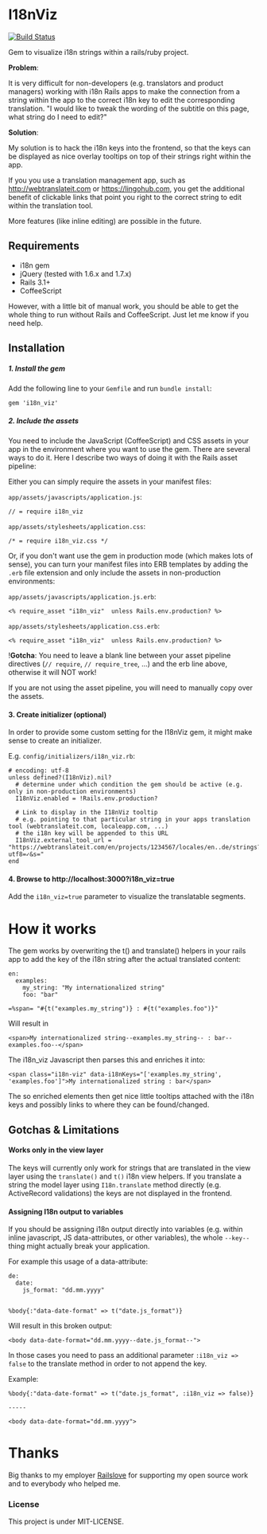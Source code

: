 # I18nViz

[![Build Status](https://secure.travis-ci.org/jhilden/i18n_viz.png?branch=master)](http://travis-ci.org/jhilden/i18n_viz)

Gem to visualize i18n strings within a rails/ruby project.

**Problem**:

It is very difficult for non-developers (e.g. translators and product managers) working with i18n Rails apps to make the connection from a string within the app to the correct i18n key to edit the corresponding translation.  "I would like to tweak the wording of the subtitle on this page, what string do I need to edit?"

**Solution**:

My solution is to hack the i18n keys into the frontend, so that the keys can be displayed as nice overlay tooltips on top of their strings right within the app.

If you you use a translation management app, such as http://webtranslateit.com or https://lingohub.com, you get the additional benefit of clickable links that point you right to the correct string to edit within the translation tool.

More features (like inline editing) are possible in the future.



## Requirements


* i18n gem
* jQuery (tested with 1.6.x and 1.7.x)
* Rails 3.1+
* CoffeeScript

However, with a little bit of manual work, you should be able to get the whole thing to run without Rails and CoffeeScript.  Just let me know if you need help.

## Installation

##### 1. Install the gem

Add the following line to your `Gemfile` and run `bundle install`:

    gem 'i18n_viz'

##### 2. Include the assets

You need to include the JavaScript (CoffeeScript) and CSS assets in your app in the environment where you want to use the gem.  There are several ways to do it.  Here I describe two ways of doing it with the Rails asset pipeline:

Either you can simply require the assets in your manifest files:

`app/assets/javascripts/application.js`:

    // = require i18n_viz
    
    
`app/assets/stylesheets/application.css`:

    /* = require i18n_viz.css */
    
Or, if you don't want use the gem in production mode (which makes lots of sense), you can turn your manifest files into ERB templates by adding the `.erb` file extension and only include the assets in non-production environments:


`app/assets/javascripts/application.js.erb`:

    <% require_asset "i18n_viz"  unless Rails.env.production? %>

`app/assets/stylesheets/application.css.erb`:

    <% require_asset "i18n_viz"  unless Rails.env.production? %>


!**Gotcha**:  You need to leave a blank line between your asset pipeline directives (`// require`, `// require_tree`, ...) and the erb line above, otherwise it will NOT work!


If you are not using the asset pipeline, you will need to manually copy over the assets.


#### 3. Create initializer (optional)

In order to provide some custom setting for the I18nViz gem, it might make sense to create an initializer.

E.g. `config/initializers/i18n_viz.rb`:

    # encoding: utf-8
    unless defined?(I18nViz).nil?
      # determine under which condition the gem should be active (e.g. only in non-production environments)
      I18nViz.enabled = !Rails.env.production?
        
      # Link to display in the I18nViz tooltip
      # e.g. pointing to that particular string in your apps translation tool (webtranslateit.com, localeapp.com, ...)
      # the i18n key will be appended to this URL
      I18nViz.external_tool_url = "https://webtranslateit.com/en/projects/1234567/locales/en..de/strings?utf8=✓&s="
    end

#### 4. Browse to http://localhost:3000?i18n_viz=true

Add the `i18n_viz=true` parameter to visualize the translatable segments.

# How it works

The gem works by overwriting the t() and translate() helpers in your rails app to add the key of the i18n string after the actual translated content:

    en:
      examples:
        my_string: "My internationalized string"
        foo: "bar"
        
    =%span= "#{t("examples.my_string")} : #{t("examples.foo")}" 
    
Will result in

    <span>My internationalized string--examples.my_string-- : bar--examples.foo--</span>
    
The i18n_viz Javascript then parses this and enriches it into:

    <span class="i18n-viz" data-i18nKeys="['examples.my_string', 'examples.foo']">My internationalized string : bar</span>
    
The so enriched elements then get nice little tooltips attached with the i18n keys and possibly links to where they can be found/changed.


## Gotchas & Limitations

#### Works only in the view layer

The keys will currently only work for strings that are translated in the view layer using the `translate()` and `t()` i18n view helpers.  If you translate a string the model layer using `I18n.translate` method directly (e.g. ActiveRecord validations) the keys are not displayed in the frontend.


#### Assigning I18n output to variables

If you should be assigning i18n output directly into variables (e.g. within inline javascript, JS data-attributes, or other variables), the whole `--key--` thing might actually break your application.

For example this usage of a data-attribute:

    de:
      date:
        js_format: "dd.mm.yyyy"
        

    %body{:"data-date-format" => t("date.js_format")}
    
Will result in this broken output:

    <body data-date-format="dd.mm.yyyy--date.js_format--">

In those cases you need to pass an additional parameter `:i18n_viz => false` to the translate method in order to not append the key.

Example:

    %body{:"data-date-format" => t("date.js_format", :i18n_viz => false)}
    
    -----
    
    <body data-date-format="dd.mm.yyyy">


# Thanks

Big thanks to my employer [Railslove](http://railslove.com) for supporting my open source work and to everybody who helped me.


### License

This project is under MIT-LICENSE.
